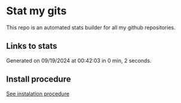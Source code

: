 # Stat my gits

This repo is an automated stats builder for all my github repositories.

## Links to stats


Generated on 09/19/2024 at 00:42:03 in 0 min, 2 seconds.

## Install procedure

[See instalation procedure](./src/install.md)
